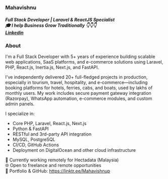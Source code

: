 <h3>Mahavishnu</h3>
<h5>
  Full Stack Developer | Laravel & ReactJS Specialist <br>
  🎓 I help Business Grow Traditionally 👇👇👇<br />
  <a href="https://www.linkedin.com/in/developermahavishnu" target="_blank">Linkedin</a>
</h5>

<h3>About</h3>
<div>
  <p>I'm a Full Stack Developer with 5+ years of experience building scalable web applications, SaaS platforms, and e-commerce solutions using Laravel, PHP, React.js, Inertia.js, Next.js, and FastAPI.</p>
  <p>I've independently delivered 20+ full-fledged projects in production, especially in tourism, travel, hospitality, and e-commerce—including booking platforms for hotels, ferries, cabs, and boats, used by lakhs of monthly users. My work includes secure payment gateway integration (Razorpay), WhatsApp automation, e-commerce modules, and custom admin panels.</p>
  <span>I specialize in:</span>
</div>

<p>

* Core PHP, Laravel, React.js, Next.js
* Python & FastAPI
* RESTful and 3rd-party API integration
* MySQL, PostgreSQL
* CI/CD, GitHub Actions
* Deployment on DigitalOcean and other cloud infrastructure

💼 Currently working remotely for Hectadata (Malaysia)<br>
🌐 Open to freelance and remote opportunities<br>
🔗 Portfolio & GitHub: https://linktr.ee/Mahavishnup
</p>
